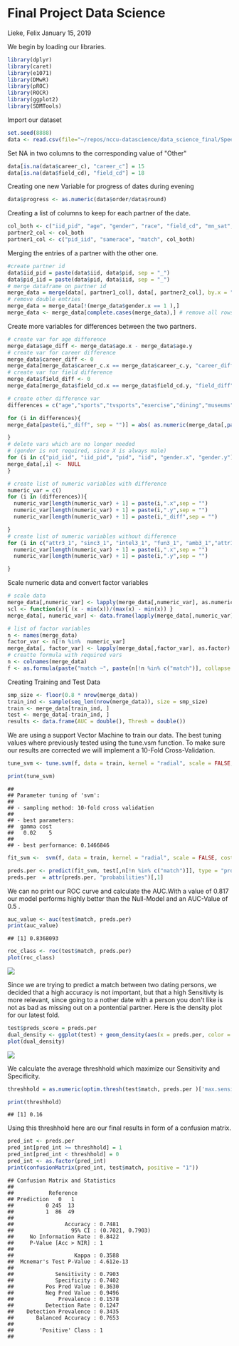 Final Project Data Science
================
Lieke, Felix
January 15, 2019

We begin by loading our libraries.

``` r
library(dplyr) 
library(caret)
library(e1071)
library(DMwR)
library(pROC)
library(ROCR)
library(ggplot2)
library(SDMTools)
```

Import our dataset

``` r
set.seed(8888)
data <- read.csv(file="~/repos/nccu-datascience/data_science_final/Speed_Dating_Data.csv", header = TRUE, sep = ",") 
```

Set NA in two columns to the corresponding value of "Other"

``` r
data[is.na(data$career_c), "career_c"] = 15 
data[is.na(data$field_cd), "field_cd"] = 18 
```

Creating one new Variable for progress of dates during evening

``` r
data$progress <- as.numeric(data$order/data$round)
```

Creating a list of columns to keep for each partner of the date.

``` r
col_both <- c("iid_pid", "age", "gender", "race", "field_cd", "mn_sat", "imprace", "imprelig", "income", "goal", "date","go_out", "career_c", "exphappy", "attr3_1", "sinc3_1", "intel3_1", "fun3_1", "amb3_1", "progress", "sports","tvsports", "exercise", "dining", "museums", "art", "hiking", "gaming", "clubbing", "reading", "tv", "theater","movies", "concerts", "music", "shopping", "yoga", "attr1_1", "sinc1_1", "intel1_1", "fun1_1", "amb1_1","attr5_1", "sinc5_1", "intel5_1", "fun5_1", "amb5_1", "attr", "sinc","intel", "fun", "amb", "like" )
partner2_col <- col_both
partner1_col <- c("pid_iid", "samerace", "match", col_both) 
```

Merging the entries of a partner with the other one.

``` r
#create partner id
data$iid_pid = paste(data$iid, data$pid, sep = "_") 
data$pid_iid = paste(data$pid, data$iid, sep = "_") 
# merge dataframe on partner id
merge_data = merge(data[, partner1_col], data[, partner2_col], by.x = "pid_iid", by.y = "iid_pid") 
# remove double entries
merge_data = merge_data[!(merge_data$gender.x == 1 ),] 
merge_data <- merge_data[complete.cases(merge_data),] # remove all rows with NA
```

Create more variables for differences between the two partners.

``` r
# create var for age difference
merge_data$age_diff <- merge_data$age.x - merge_data$age.y 
# create var for career difference
merge_data$career_diff <- 0 
merge_data[merge_data$career_c.x == merge_data$career_c.y, "career_diff"] = 1 
# create var for field difference
merge_data$field_diff <- 0 
merge_data[merge_data$field_cd.x == merge_data$field_cd.y, "field_diff"] = 1 

# create other difference var
differences = c("age","sports","tvsports","exercise","dining","museums","art","hiking","gaming","clubbing","reading","theater","movies","concerts","music","shopping","yoga","tv", "mn_sat", "imprace", "imprelig", "income", "exphappy")

for (i in differences){
merge_data[paste(i,"_diff", sep = "")] = abs( as.numeric(merge_data[,paste(i,".x",sep = "")]) - as.numeric(merge_data[,paste(i,".y",sep = "")])  )

}
# delete vars which are no longer needed
# (gender is not required, since X is always male)
for (i in c("pid_iid", "iid_pid", "pid", "iid", "gender.x", "gender.y")){
merge_data[,i] <-  NULL
}
```

``` r
# create list of numeric variables with difference
numeric_var = c()
for (i in (differences)){
  numeric_var[length(numeric_var) + 1] = paste(i,".x",sep = "")
  numeric_var[length(numeric_var) + 1] = paste(i,".y",sep = "")
  numeric_var[length(numeric_var) + 1] = paste(i,"_diff",sep = "")

}
# create list of numeric variables without difference
for (i in c("attr3_1", "sinc3_1", "intel3_1", "fun3_1", "amb3_1","attr1_1", "sinc1_1", "intel1_1", "fun1_1", "amb1_1", "attr5_1", "sinc5_1", "intel5_1", "fun5_1", "amb5_1", "progress",  "attr", "sinc", "intel", "fun", "amb", "like")){
  numeric_var[length(numeric_var) + 1] = paste(i,".x",sep = "")
  numeric_var[length(numeric_var) + 1] = paste(i,".y",sep = "")

}
```

Scale numeric data and convert factor variables

``` r
# scale data
merge_data[,numeric_var] <- lapply(merge_data[,numeric_var], as.numeric)
scl <- function(x){ (x - min(x))/(max(x) - min(x)) }
merge_data[, numeric_var] <- data.frame(lapply(merge_data[,numeric_var], scl)) 

# list of factor variables
n <- names(merge_data) 
factor_var <- n[!n %in%  numeric_var]
merge_data[, factor_var] <- lapply(merge_data[,factor_var], as.factor)
# creatte formula with required vars
n <- colnames(merge_data) 
f <- as.formula(paste("match ~", paste(n[!n %in% c("match")], collapse = " + "))) 
```

Creating Training and Test Data

``` r
smp_size <- floor(0.8 * nrow(merge_data))
train_ind <- sample(seq_len(nrow(merge_data)), size = smp_size)
train <- merge_data[train_ind, ]
test <- merge_data[-train_ind, ]
results <- data.frame(AUC = double(), Thresh = double())
```

We are using a support Vector Machine to train our data. The best tuning values where previously tested using the tune.vsm function. To make sure our results are corrected we will implement a 10-Fold Cross-Validation.

``` r
tune_svm <- tune.svm(f, data = train, kernel = "radial", scale = FALSE, cost = seq(5,70, by = 10), gamma = seq(0.01, 0.02, by = 0.001))

print(tune_svm)
```

    ## 
    ## Parameter tuning of 'svm':
    ## 
    ## - sampling method: 10-fold cross validation 
    ## 
    ## - best parameters:
    ##  gamma cost
    ##   0.02    5
    ## 
    ## - best performance: 0.1466846

``` r
fit_svm <-  svm(f, data = train, kernel = "radial", scale = FALSE, cost = tune_svm$best.parameters["cost"], gamma = tune_svm$best.parameters["gamma"],  probability = TRUE)

preds.per <- predict(fit_svm, test[,n[!n %in% c("match")]], type = "prob", probability = TRUE)
preds.per  = attr(preds.per, "probabilities")[,1]
```

We can no print our ROC curve and calculate the AUC.With a value of 0.817 our model performs highly better than the Null-Model and an AUC-Value of 0.5 .

``` r
auc_value <- auc(test$match, preds.per)
print(auc_value)
```

    ## [1] 0.8368093

``` r
roc_class <- roc(test$match, preds.per)
plot(roc_class)
```

![](final_project_files/figure-markdown_github/unnamed-chunk-10-1.png)

Since we are trying to predict a match between two dating persons, we decided that a high accuracy is not important, but that a high Sensitivty is more relevant, since going to a nother date with a person you don't like is not as bad as missing out on a pontential partner. Here is the density plot for our latest fold.

``` r
test$preds_score = preds.per
dual_density <- ggplot(test) + geom_density(aes(x = preds.per, color = match))
plot(dual_density)
```

![](final_project_files/figure-markdown_github/unnamed-chunk-11-1.png)

We calculate the average threshhold which maximize our Sensitivity and Specificity.

``` r
threshhold = as.numeric(optim.thresh(test$match, preds.per )['max.sensitivity+specificity'])

print(threshhold)
```

    ## [1] 0.16

Using this threshhold here are our final results in form of a confusion matrix.

``` r
pred_int <- preds.per
pred_int[pred_int >= threshhold] = 1
pred_int[pred_int < threshhold] = 0
pred_int <- as.factor(pred_int)
print(confusionMatrix(pred_int, test$match, positive = "1"))
```

    ## Confusion Matrix and Statistics
    ## 
    ##           Reference
    ## Prediction   0   1
    ##          0 245  13
    ##          1  86  49
    ##                                           
    ##                Accuracy : 0.7481          
    ##                  95% CI : (0.7021, 0.7903)
    ##     No Information Rate : 0.8422          
    ##     P-Value [Acc > NIR] : 1               
    ##                                           
    ##                   Kappa : 0.3588          
    ##  Mcnemar's Test P-Value : 4.612e-13       
    ##                                           
    ##             Sensitivity : 0.7903          
    ##             Specificity : 0.7402          
    ##          Pos Pred Value : 0.3630          
    ##          Neg Pred Value : 0.9496          
    ##              Prevalence : 0.1578          
    ##          Detection Rate : 0.1247          
    ##    Detection Prevalence : 0.3435          
    ##       Balanced Accuracy : 0.7653          
    ##                                           
    ##        'Positive' Class : 1               
    ##
